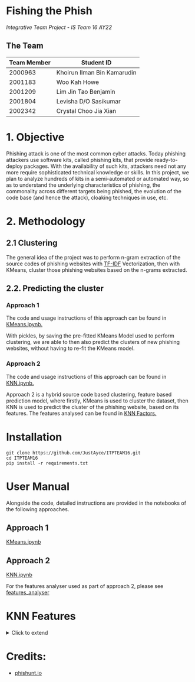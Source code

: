 # **Fishing the Phish**
*Integrative Team Project - IS Team 16 AY22*

## **The Team**
| Team Member | Student ID                  |
|-------------|-----------------------------|
| 2000963     | Khoirun Ilman Bin Kamarudin |
| 2001183     | Woo Kah Howe                |
| 2001209     | Lim Jin Tao Benjamin        |
| 2001804     | Levisha D/O Sasikumar       |
| 2002342     | Crystal Choo Jia Xian       |

# **1. Objective**
Phishing attack is one of the most common cyber attacks. Today phishing attackers use
software kits, called phishing kits, that provide ready-to-deploy packages. With the availability
of such kits, attackers need not any more require sophisticated technical knowledge or skills.
In this project, we plan to analyze hundreds of kits in a semi-automated or automated way, so
as to understand the underlying characteristics of phishing, the commonality across different
targets being phished, the evolution of the code base (and hence the attack), cloaking
techniques in use, etc.

# **2. Methodology**

## **2.1 Clustering**
The general idea of the project was to perform n-gram extraction of the source codes of phishing websites with [TF-IDF](https://en.wikipedia.org/wiki/Tf%E2%80%93idf) Vectorization, then with KMeans, cluster those phishing websites based on the n-grams extracted.

## **2.2. Predicting the cluster**

### Approach 1 
The code and usage instructions of this approach can be found in [KMeans.ipynb.](KMeans.ipynb)

With pickles, by saving the pre-fitted KMeans Model used to perform clustering, we are able to then also predict the clusters of new phishing websites, without having to re-fit the KMeans model.

### Approach 2 
The code and usage instructions of this approach can be found in [KNN.ipynb.](KNN.ipynb)

Approach 2 is a hybrid source code based clustering, feature based prediction model, where firstly, KMeans is used to cluster the dataset, then KNN is used to predict the cluster of the phishing website, based on its features. The features analysed can be found in [KNN Factors.](#knn-factors)

# Installation
```
git clone https://github.com/JustAyce/ITPTEAM16.git
cd ITPTEAM16
pip install -r requirements.txt
```

# User Manual
Alongside the code, detailed instructions are provided in the notebooks of the following approaches.

## Approach 1
[KMeans.ipynb](KMeans.ipynb)

## Approach 2
[KNN.ipynb](KNN.ipynb)

For the features analyser used as part of approach 2, please see [features_analyser](features_analyser)

# KNN Features
<details>
<summary>Click to extend</summary>

| Feature | Description | Return Value |
| ------- | ----------- | ------------ |
| Suspicious Keywords | With a self-made wordlist of suspicious keywords, we identify the number of suspicious keywords on the website. <br> Examples of suspicious keywords include: "Urgent", "Now", "Locked". | len(sus_kw) | 
| Hyperlinks Count | The total number of hyperlinks on the website. | len(hyperlinks) |
| External & Empty Hyperlinks Count | The number of: <br> 1. Empty Hyperlinks ('#') <br> 2. External Hyperlinks | len(ext_empty_hyperlinks_count) |
| Image Count | The number of images on the website. | len(image_count)
| Image External Request URL Count | The number of images on the website that are loaded from external resources. | len(img_external_request_url_count) |
| External Favicon | Whether the website loads its favicon from an external resource. | True: 1 <br> False: 0 |
| Domain not in Title | Whether the domain is in the website's title. | True: 1 <br> False: 0 |
| IDN homograph | Whether the url of the website contains deceiving words. For more information, see [IDN Homograph attack](https://en.wikipedia.org/wiki/IDN_homograph_attack) | True: 1 <br> False: 0 |
| Number of subdomains | The number of subdomains in the url. | len(subdomains) |
| TLD in subdomain | Whether the subdomains of the url contain TLDs, such as com, net. List of TLDs is obtained from [IANA](https://data.iana.org/TLD/tlds-alpha-by-domain.txt) | True: 1 <br> False: 0 | 
| Length of URL | Whether the length of the url exceeds 54. | True: 1 <br> False: 0 |
| Hyphen Count | The number of hyphens in the url. | len(hyphen_len) | 
| Typosquatted URL | Whether the url contains typosquatted words. For detection, we calculate Jarowinkler distance against a list of top 500 brand names. For more information, see [Typosquatting](https://en.wikipedia.org/wiki/Typosquatting) | True: 1 <br> False: 0 |
| Special Char | Whether the url contains special characters such as: '@', '!', '#' | True: 1 <br> False: 0 |
| Fake WWW | Whether the url contains 'www' in its domain and/or subdomains. | True: 1 <br> False: 0 |
| Gibberish URL | Whether the url is gibberish. Utilising [Nostril](https://github.com/casics/nostril). | True: 1 <br> False: 0 |

</details>

# Credits:
* [phishunt.io](https://github.com/0xDanielLopez/phishing_kits)